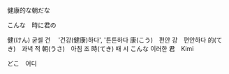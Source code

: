 
健康的な朝だな 

こんな　時に君の



健(けん)   굳셀 건　 '건강(健康)하다', '튼튼하다
康(こう)　편안 강　편안하다
的(てき)　과녁 적
朝(うさ)　아침 조
時(てき)    때 시
こんな 이러한
君　Kimi



どこ　어디